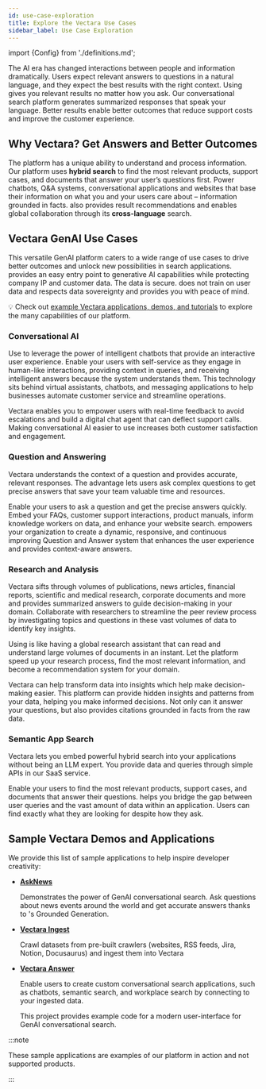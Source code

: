 ```yaml
---
id: use-case-exploration
title: Explore the Vectara Use Cases
sidebar_label: Use Case Exploration
---
```


import {Config} from './definitions.md';

The AI era has changed interactions between people and information 
dramatically. Users expect relevant answers to questions in a natural 
language, and they expect the best results with the right context. 
Using <Config v="names.product"/> gives you relevant results no matter how you ask. Our 
conversational search platform generates summarized responses that speak your 
language. Better results enable better outcomes that reduce support costs and 
improve the customer experience.

## Why Vectara? Get Answers and Better Outcomes

The <Config v="names.product"/> platform has a unique ability to understand and process 
information. Our platform uses **hybrid search** to find the most relevant 
products, support cases, and documents that answer your user’s questions first. 
Power chatbots, Q&A systems, conversational applications and websites that base 
their information on what you and your users care about – information grounded 
in facts. <Config v="names.product"/> also provides result recommendations and enables global 
collaboration through its **cross-language** search. 


## Vectara GenAI Use Cases

This versatile <Config v="names.product"/> GenAI platform caters to a wide range of use 
cases to drive better outcomes and unlock new possibilities in search 
applications. <Config v="names.product"/> provides an easy entry point to generative AI 
capabilities while protecting company IP and customer data. The data 
is secure. <Config v="names.product"/> does not train on user data and respects data 
sovereignty and provides you with peace of mind.

:bulb: Check out [example Vectara applications, demos, and tutorials](http://vectara.com/demos/) to explore the many capabilities of our platform.

### Conversational AI

Use <Config v="names.product"/> to leverage the power of intelligent chatbots that provide 
an interactive user experience. Enable your users with self-service as they engage in 
human-like interactions, providing context in queries, and receiving 
intelligent answers because the system understands them. This technology 
sits behind virtual assistants, chatbots, and messaging applications to 
help businesses automate customer service and streamline operations. 

Vectara enables you to empower users with real-time feedback to avoid 
escalations and build a digital chat agent that can deflect support 
calls. Making conversational AI easier to use increases both customer 
satisfaction and engagement.


### Question and Answering

Vectara understands the context of a question and provides accurate, relevant 
responses. The <Config v="names.product"/> advantage lets users ask complex questions to get 
precise answers that save your team valuable time and resources.

Enable your users to ask a question and get the precise answers quickly. Embed 
your FAQs, customer support interactions, product manuals, inform knowledge 
workers on data, and enhance your website search. <Config v="names.product"/> empowers your 
organization to create a dynamic, responsive, and continuous improving Question 
and Answer system that enhances the user experience and provides context-aware answers.


### Research and Analysis

Vectara sifts through volumes of publications, news articles, financial reports, 
scientific and medical research, corporate documents and more and provides 
summarized answers to guide decision-making in your domain. Collaborate with 
researchers to streamline the peer review process by investigating topics and 
questions in these vast volumes of data to identify key insights. 

Using <Config v="names.product"/> is like having a global research assistant that can read and 
understand large volumes of documents in an instant. Let the platform speed up 
your research process, find the most relevant information, and become a 
recommendation system for your domain.

Vectara can help transform data into insights which help make decision-making 
easier. This platform can provide hidden insights and patterns from your data, 
helping you make informed decisions. Not only can it answer your questions, 
but also provides citations grounded in facts from the raw data.


### Semantic App Search

Vectara lets you embed powerful hybrid search into your applications without 
being an LLM expert. You provide data and queries through simple APIs in 
our SaaS service. 

Enable your users to find the most relevant products, support cases, and 
documents that answer their questions. <Config v="names.product"/> helps you bridge the gap 
between user queries and the vast amount of data within an application. 
Users can find exactly what they are looking for despite how they ask.

## Sample Vectara Demos and Applications

We provide this list of sample <Config v="names.product"/> applications to help inspire developer 
creativity:

* [**AskNews**](https://asknews.demo.vectara.com)

    Demonstrates the power of GenAI conversational search. Ask questions about news 
    events around the world and get accurate answers thanks to <Config v="names.product"/>'s Grounded 
    Generation.
* [**Vectara Ingest**](https://github.com/vectara/vectara-ingest)

    Crawl datasets from pre-built crawlers (websites, RSS feeds, Jira, Notion, 
    Docusaurus) and ingest them into Vectara
* [**Vectara Answer**](https://github.com/vectara/vectara-answer)
  
    Enable users to create custom conversational search applications, such as 
    chatbots, semantic search, and workplace search by connecting to your 
    ingested data.
    
    This project provides example code for a modern user-interface for <Config v="names.product"/> GenAI conversational search.

:::note

These sample applications are examples of our platform in action and not supported products.

:::

